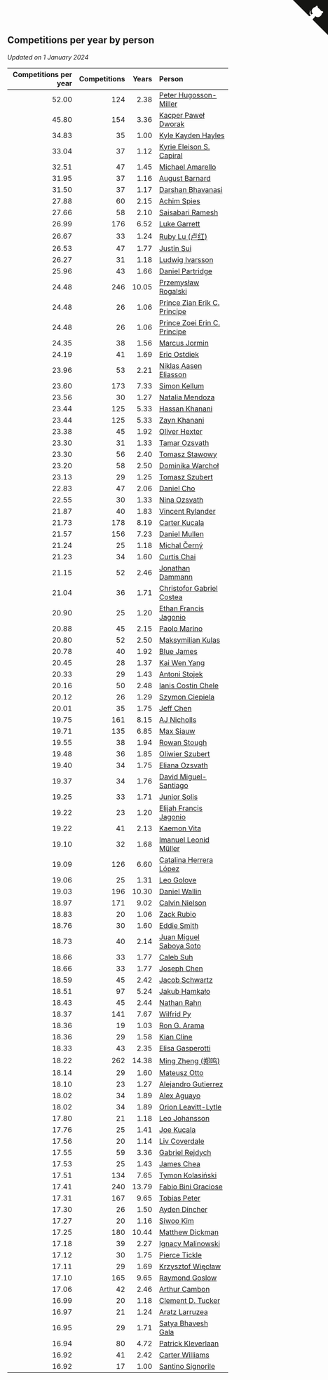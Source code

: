 ## Competitions per year by person

*Updated on  1 January 2024*

| Competitions per year | Competitions | Years | Person |
| ---: | ---: | ---: | :--- |
| 52.00 | 124 | 2.38 | [Peter Hugosson-Miller](https://www.worldcubeassociation.org/persons/2021HUGO01) |
| 45.80 | 154 | 3.36 | [Kacper Paweł Dworak](https://www.worldcubeassociation.org/persons/2020DWOR01) |
| 34.83 | 35 | 1.00 | [Kyle Kayden Hayles](https://www.worldcubeassociation.org/persons/2022HAYL02) |
| 33.04 | 37 | 1.12 | [Kyrie Eleison S. Capiral](https://www.worldcubeassociation.org/persons/2022CAPI02) |
| 32.51 | 47 | 1.45 | [Michael Amarello](https://www.worldcubeassociation.org/persons/2022AMAR09) |
| 31.95 | 37 | 1.16 | [August Barnard](https://www.worldcubeassociation.org/persons/2022BARN21) |
| 31.50 | 37 | 1.17 | [Darshan Bhavanasi](https://www.worldcubeassociation.org/persons/2022BHAV01) |
| 27.88 | 60 | 2.15 | [Achim Spies](https://www.worldcubeassociation.org/persons/2021SPIE01) |
| 27.66 | 58 | 2.10 | [Saisabari Ramesh](https://www.worldcubeassociation.org/persons/2021RAME01) |
| 26.99 | 176 | 6.52 | [Luke Garrett](https://www.worldcubeassociation.org/persons/2017GARR05) |
| 26.67 | 33 | 1.24 | [Ruby Lu (卢红)](https://www.worldcubeassociation.org/persons/2022LURU01) |
| 26.53 | 47 | 1.77 | [Justin Sui](https://www.worldcubeassociation.org/persons/2022SUIJ01) |
| 26.27 | 31 | 1.18 | [Ludwig Ivarsson](https://www.worldcubeassociation.org/persons/2022IVAR01) |
| 25.96 | 43 | 1.66 | [Daniel Partridge](https://www.worldcubeassociation.org/persons/2022PART02) |
| 24.48 | 246 | 10.05 | [Przemysław Rogalski](https://www.worldcubeassociation.org/persons/2013ROGA02) |
| 24.48 | 26 | 1.06 | [Prince Zian Erik C. Principe](https://www.worldcubeassociation.org/persons/2022PRIN08) |
| 24.48 | 26 | 1.06 | [Prince Zoei Erin C. Principe](https://www.worldcubeassociation.org/persons/2022PRIN09) |
| 24.35 | 38 | 1.56 | [Marcus Jormin](https://www.worldcubeassociation.org/persons/2022JORM01) |
| 24.19 | 41 | 1.69 | [Eric Ostdiek](https://www.worldcubeassociation.org/persons/2022OSTD01) |
| 23.96 | 53 | 2.21 | [Niklas Aasen Eliasson](https://www.worldcubeassociation.org/persons/2021ELIA01) |
| 23.60 | 173 | 7.33 | [Simon Kellum](https://www.worldcubeassociation.org/persons/2016KELL12) |
| 23.56 | 30 | 1.27 | [Natalia Mendoza](https://www.worldcubeassociation.org/persons/2022MEND24) |
| 23.44 | 125 | 5.33 | [Hassan Khanani](https://www.worldcubeassociation.org/persons/2018KHAN26) |
| 23.44 | 125 | 5.33 | [Zayn Khanani](https://www.worldcubeassociation.org/persons/2018KHAN28) |
| 23.38 | 45 | 1.92 | [Oliver Hexter](https://www.worldcubeassociation.org/persons/2022HEXT01) |
| 23.30 | 31 | 1.33 | [Tamar Ozsvath](https://www.worldcubeassociation.org/persons/2022OZSV04) |
| 23.30 | 56 | 2.40 | [Tomasz Stawowy](https://www.worldcubeassociation.org/persons/2021STAW01) |
| 23.20 | 58 | 2.50 | [Dominika Warchoł](https://www.worldcubeassociation.org/persons/2021WARC01) |
| 23.13 | 29 | 1.25 | [Tomasz Szubert](https://www.worldcubeassociation.org/persons/2022SZUB02) |
| 22.83 | 47 | 2.06 | [Daniel Cho](https://www.worldcubeassociation.org/persons/2021CHOD01) |
| 22.55 | 30 | 1.33 | [Nina Ozsvath](https://www.worldcubeassociation.org/persons/2022OZSV03) |
| 21.87 | 40 | 1.83 | [Vincent Rylander](https://www.worldcubeassociation.org/persons/2022RYLA01) |
| 21.73 | 178 | 8.19 | [Carter Kucala](https://www.worldcubeassociation.org/persons/2015KUCA01) |
| 21.57 | 156 | 7.23 | [Daniel Mullen](https://www.worldcubeassociation.org/persons/2016MULL04) |
| 21.24 | 25 | 1.18 | [Michal Černý](https://www.worldcubeassociation.org/persons/2022CERN03) |
| 21.23 | 34 | 1.60 | [Curtis Chai](https://www.worldcubeassociation.org/persons/2022CHAI02) |
| 21.15 | 52 | 2.46 | [Jonathan Dammann](https://www.worldcubeassociation.org/persons/2021DAMM01) |
| 21.04 | 36 | 1.71 | [Christofor Gabriel Costea](https://www.worldcubeassociation.org/persons/2022COST03) |
| 20.90 | 25 | 1.20 | [Ethan Francis Jagonio](https://www.worldcubeassociation.org/persons/2022JAGO03) |
| 20.88 | 45 | 2.15 | [Paolo Marino](https://www.worldcubeassociation.org/persons/2021MARI04) |
| 20.80 | 52 | 2.50 | [Maksymilian Kulas](https://www.worldcubeassociation.org/persons/2021KULA02) |
| 20.78 | 40 | 1.92 | [Blue James](https://www.worldcubeassociation.org/persons/2022JAME01) |
| 20.45 | 28 | 1.37 | [Kai Wen Yang](https://www.worldcubeassociation.org/persons/2022YANG19) |
| 20.33 | 29 | 1.43 | [Antoni Stojek](https://www.worldcubeassociation.org/persons/2022STOJ03) |
| 20.16 | 50 | 2.48 | [Ianis Costin Chele](https://www.worldcubeassociation.org/persons/2021CHEL01) |
| 20.12 | 26 | 1.29 | [Szymon Ciepiela](https://www.worldcubeassociation.org/persons/2022CIEP01) |
| 20.01 | 35 | 1.75 | [Jeff Chen](https://www.worldcubeassociation.org/persons/2022CHEN19) |
| 19.75 | 161 | 8.15 | [AJ Nicholls](https://www.worldcubeassociation.org/persons/2015NICH04) |
| 19.71 | 135 | 6.85 | [Max Siauw](https://www.worldcubeassociation.org/persons/2017SIAU02) |
| 19.55 | 38 | 1.94 | [Rowan Stough](https://www.worldcubeassociation.org/persons/2022STOU01) |
| 19.48 | 36 | 1.85 | [Oliwier Szubert](https://www.worldcubeassociation.org/persons/2022SZUB01) |
| 19.40 | 34 | 1.75 | [Eliana Ozsvath](https://www.worldcubeassociation.org/persons/2022OZSV01) |
| 19.37 | 34 | 1.76 | [David Miguel-Santiago](https://www.worldcubeassociation.org/persons/2022MIGU02) |
| 19.25 | 33 | 1.71 | [Junior Solis](https://www.worldcubeassociation.org/persons/2022SOLI03) |
| 19.22 | 23 | 1.20 | [Elijah Francis Jagonio](https://www.worldcubeassociation.org/persons/2022JAGO02) |
| 19.22 | 41 | 2.13 | [Kaemon Vita](https://www.worldcubeassociation.org/persons/2021VITA01) |
| 19.10 | 32 | 1.68 | [Imanuel Leonid Müller](https://www.worldcubeassociation.org/persons/2022MULL02) |
| 19.09 | 126 | 6.60 | [Catalina Herrera López](https://www.worldcubeassociation.org/persons/2017LOPE31) |
| 19.06 | 25 | 1.31 | [Leo Golove](https://www.worldcubeassociation.org/persons/2022GOLO02) |
| 19.03 | 196 | 10.30 | [Daniel Wallin](https://www.worldcubeassociation.org/persons/2013WALL03) |
| 18.97 | 171 | 9.02 | [Calvin Nielson](https://www.worldcubeassociation.org/persons/2014NIEL03) |
| 18.83 | 20 | 1.06 | [Zack Rubio](https://www.worldcubeassociation.org/persons/2022RUBI10) |
| 18.76 | 30 | 1.60 | [Eddie Smith](https://www.worldcubeassociation.org/persons/2022SMIT20) |
| 18.73 | 40 | 2.14 | [Juan Miguel Saboya Soto](https://www.worldcubeassociation.org/persons/2021SOTO01) |
| 18.66 | 33 | 1.77 | [Caleb Suh](https://www.worldcubeassociation.org/persons/2022SUHC01) |
| 18.66 | 33 | 1.77 | [Joseph Chen](https://www.worldcubeassociation.org/persons/2022CHEN16) |
| 18.59 | 45 | 2.42 | [Jacob Schwartz](https://www.worldcubeassociation.org/persons/2021SCHW01) |
| 18.51 | 97 | 5.24 | [Jakub Hamkało](https://www.worldcubeassociation.org/persons/2018HAMK01) |
| 18.43 | 45 | 2.44 | [Nathan Rahn](https://www.worldcubeassociation.org/persons/2021RAHN01) |
| 18.37 | 141 | 7.67 | [Wilfrid Py](https://www.worldcubeassociation.org/persons/2016PYWI01) |
| 18.36 | 19 | 1.03 | [Ron G. Arama](https://www.worldcubeassociation.org/persons/2022ARAM01) |
| 18.36 | 29 | 1.58 | [Kian Cline](https://www.worldcubeassociation.org/persons/2022CLIN01) |
| 18.33 | 43 | 2.35 | [Elisa Gasperotti](https://www.worldcubeassociation.org/persons/2021GASP01) |
| 18.22 | 262 | 14.38 | [Ming Zheng (郑鸣)](https://www.worldcubeassociation.org/persons/2009ZHEN11) |
| 18.14 | 29 | 1.60 | [Mateusz Otto](https://www.worldcubeassociation.org/persons/2022OTTO01) |
| 18.10 | 23 | 1.27 | [Alejandro Gutierrez](https://www.worldcubeassociation.org/persons/2022GUTI09) |
| 18.02 | 34 | 1.89 | [Alex Aguayo](https://www.worldcubeassociation.org/persons/2022AGUA01) |
| 18.02 | 34 | 1.89 | [Orion Leavitt-Lytle](https://www.worldcubeassociation.org/persons/2022LEAV01) |
| 17.80 | 21 | 1.18 | [Leo Johansson](https://www.worldcubeassociation.org/persons/2022JOHA08) |
| 17.76 | 25 | 1.41 | [Joe Kucala](https://www.worldcubeassociation.org/persons/2022KUCA01) |
| 17.56 | 20 | 1.14 | [Liv Coverdale](https://www.worldcubeassociation.org/persons/2022COVE02) |
| 17.55 | 59 | 3.36 | [Gabriel Rejdych](https://www.worldcubeassociation.org/persons/2020REJD01) |
| 17.53 | 25 | 1.43 | [James Chea](https://www.worldcubeassociation.org/persons/2022CHEA05) |
| 17.51 | 134 | 7.65 | [Tymon Kolasiński](https://www.worldcubeassociation.org/persons/2016KOLA02) |
| 17.41 | 240 | 13.79 | [Fabio Bini Graciose](https://www.worldcubeassociation.org/persons/2010GRAC02) |
| 17.31 | 167 | 9.65 | [Tobias Peter](https://www.worldcubeassociation.org/persons/2014PETE03) |
| 17.30 | 26 | 1.50 | [Ayden Dincher](https://www.worldcubeassociation.org/persons/2022DINC01) |
| 17.27 | 20 | 1.16 | [Siwoo Kim](https://www.worldcubeassociation.org/persons/2022KIMS12) |
| 17.25 | 180 | 10.44 | [Matthew Dickman](https://www.worldcubeassociation.org/persons/2013DICK01) |
| 17.18 | 39 | 2.27 | [Ignacy Malinowski](https://www.worldcubeassociation.org/persons/2021MALI02) |
| 17.12 | 30 | 1.75 | [Pierce Tickle](https://www.worldcubeassociation.org/persons/2022TICK01) |
| 17.11 | 29 | 1.69 | [Krzysztof Więcław](https://www.worldcubeassociation.org/persons/2022WIEC01) |
| 17.10 | 165 | 9.65 | [Raymond Goslow](https://www.worldcubeassociation.org/persons/2014GOSL01) |
| 17.06 | 42 | 2.46 | [Arthur Cambon](https://www.worldcubeassociation.org/persons/2021CAMB01) |
| 16.99 | 20 | 1.18 | [Clement D. Tucker](https://www.worldcubeassociation.org/persons/2022TUCK09) |
| 16.97 | 21 | 1.24 | [Aratz Larruzea](https://www.worldcubeassociation.org/persons/2022LARR02) |
| 16.95 | 29 | 1.71 | [Satya Bhavesh Gala](https://www.worldcubeassociation.org/persons/2022GALA03) |
| 16.94 | 80 | 4.72 | [Patrick Kleverlaan](https://www.worldcubeassociation.org/persons/2019KLEV01) |
| 16.92 | 41 | 2.42 | [Carter Williams](https://www.worldcubeassociation.org/persons/2021WILL06) |
| 16.92 | 17 | 1.00 | [Santino Signorile](https://www.worldcubeassociation.org/persons/2022SIGN01) |


<a href="https://github.com/jonatanklosko/wca_statistics" class="github-corner" aria-label="View source on Github"><svg width="80" height="80" viewBox="0 0 250 250" style="fill:#151513; color:#fff; position: absolute; top: 0; border: 0; right: 0;" aria-hidden="true"><path d="M0,0 L115,115 L130,115 L142,142 L250,250 L250,0 Z"></path><path d="M128.3,109.0 C113.8,99.7 119.0,89.6 119.0,89.6 C122.0,82.7 120.5,78.6 120.5,78.6 C119.2,72.0 123.4,76.3 123.4,76.3 C127.3,80.9 125.5,87.3 125.5,87.3 C122.9,97.6 130.6,101.9 134.4,103.2" fill="currentColor" style="transform-origin: 130px 106px;" class="octo-arm"></path><path d="M115.0,115.0 C114.9,115.1 118.7,116.5 119.8,115.4 L133.7,101.6 C136.9,99.2 139.9,98.4 142.2,98.6 C133.8,88.0 127.5,74.4 143.8,58.0 C148.5,53.4 154.0,51.2 159.7,51.0 C160.3,49.4 163.2,43.6 171.4,40.1 C171.4,40.1 176.1,42.5 178.8,56.2 C183.1,58.6 187.2,61.8 190.9,65.4 C194.5,69.0 197.7,73.2 200.1,77.6 C213.8,80.2 216.3,84.9 216.3,84.9 C212.7,93.1 206.9,96.0 205.4,96.6 C205.1,102.4 203.0,107.8 198.3,112.5 C181.9,128.9 168.3,122.5 157.7,114.1 C157.9,116.9 156.7,120.9 152.7,124.9 L141.0,136.5 C139.8,137.7 141.6,141.9 141.8,141.8 Z" fill="currentColor" class="octo-body"></path></svg></a><style>.github-corner:hover .octo-arm{animation:octocat-wave 560ms ease-in-out}@keyframes octocat-wave{0%,100%{transform:rotate(0)}20%,60%{transform:rotate(-25deg)}40%,80%{transform:rotate(10deg)}}@media (max-width:500px){.github-corner:hover .octo-arm{animation:none}.github-corner .octo-arm{animation:octocat-wave 560ms ease-in-out}}</style>
